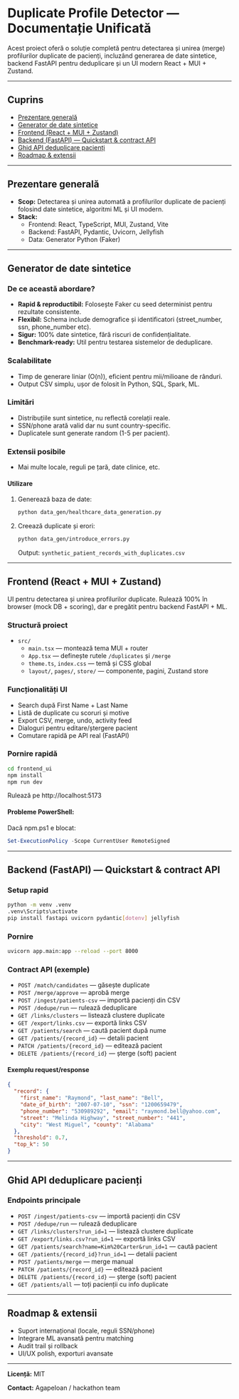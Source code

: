# Duplicate Profile Detector — Documentație Unificată

Acest proiect oferă o soluție completă pentru detectarea și unirea (merge) profilurilor duplicate de pacienți, incluzând generarea de date sintetice, backend FastAPI pentru deduplicare și un UI modern React + MUI + Zustand.

---

## Cuprins
- [Prezentare generală](#prezentare-generală)
- [Generator de date sintetice](#generator-de-date-sintetice)
- [Frontend (React + MUI + Zustand)](#frontend-react--mui--zustand)
- [Backend (FastAPI) — Quickstart & contract API](#backend-fastapi--quickstart--contract-api)
- [Ghid API deduplicare pacienți](#ghid-api-deduplicare-pacienți)
- [Roadmap & extensii](#roadmap--extensii)

---

## Prezentare generală
- **Scop:** Detectarea și unirea automată a profilurilor duplicate de pacienți folosind date sintetice, algoritmi ML și UI modern.
- **Stack:**
  - Frontend: React, TypeScript, MUI, Zustand, Vite
  - Backend: FastAPI, Pydantic, Uvicorn, Jellyfish
  - Data: Generator Python (Faker)

---

## Generator de date sintetice

### De ce această abordare?
- **Rapid & reproductibil:** Folosește Faker cu seed determinist pentru rezultate consistente.
- **Flexibil:** Schema include demografice și identificatori (street_number, ssn, phone_number etc).
- **Sigur:** 100% date sintetice, fără riscuri de confidențialitate.
- **Benchmark-ready:** Util pentru testarea sistemelor de deduplicare.

### Scalabilitate
- Timp de generare liniar (O(n)), eficient pentru mii/milioane de rânduri.
- Output CSV simplu, ușor de folosit în Python, SQL, Spark, ML.

### Limitări
- Distribuțiile sunt sintetice, nu reflectă corelații reale.
- SSN/phone arată valid dar nu sunt country-specific.
- Duplicatele sunt generate random (1-5 per pacient).

### Extensii posibile
- Mai multe locale, reguli pe țară, date clinice, etc.

#### Utilizare
1. Generează baza de date:
   ```bash
   python data_gen/healthcare_data_generation.py
   ```
2. Creează duplicate și erori:
   ```bash
   python data_gen/introduce_errors.py
   ```
   Output: `synthetic_patient_records_with_duplicates.csv`

---

## Frontend (React + MUI + Zustand)

UI pentru detectarea și unirea profilurilor duplicate. Rulează 100% în browser (mock DB + scoring), dar e pregătit pentru backend FastAPI + ML.

### Structură proiect
- `src/`
  - `main.tsx` — montează tema MUI + router
  - `App.tsx` — definește rutele `/duplicates` și `/merge`
  - `theme.ts`, `index.css` — temă și CSS global
  - `layout/`, `pages/`, `store/` — componente, pagini, Zustand store

### Funcționalități UI
- Search după First Name + Last Name
- Listă de duplicate cu scoruri și motive
- Export CSV, merge, undo, activity feed
- Dialoguri pentru editare/ștergere pacient
- Comutare rapidă pe API real (FastAPI)

### Pornire rapidă
```bash
cd frontend_ui
npm install
npm run dev
```
Rulează pe http://localhost:5173

#### Probleme PowerShell:
Dacă npm.ps1 e blocat:
```powershell
Set-ExecutionPolicy -Scope CurrentUser RemoteSigned
```

---

## Backend (FastAPI) — Quickstart & contract API

### Setup rapid
```bash
python -m venv .venv
.venv\Scripts\activate
pip install fastapi uvicorn pydantic[dotenv] jellyfish
```

### Pornire
```bash
uvicorn app.main:app --reload --port 8000
```

### Contract API (exemple)
- `POST /match/candidates` — găsește duplicate
- `POST /merge/approve` — aprobă merge
- `POST /ingest/patients-csv` — importă pacienți din CSV
- `POST /dedupe/run` — rulează deduplicare
- `GET /links/clusters` — listează clustere duplicate
- `GET /export/links.csv` — exportă links CSV
- `GET /patients/search` — caută pacient după nume
- `GET /patients/{record_id}` — detalii pacient
- `PATCH /patients/{record_id}` — editează pacient
- `DELETE /patients/{record_id}` — șterge (soft) pacient

#### Exemplu request/response
```json
{
  "record": {
    "first_name": "Raymond", "last_name": "Bell",
    "date_of_birth": "2007-07-10", "ssn": "1200659479",
    "phone_number": "530989292", "email": "raymond.bell@yahoo.com",
    "street": "Melinda Highway", "street_number": "441",
    "city": "West Miguel", "county": "Alabama"
  },
  "threshold": 0.7,
  "top_k": 50
}
```

---

## Ghid API deduplicare pacienți

### Endpoints principale
- `POST /ingest/patients-csv` — importă pacienți din CSV
- `POST /dedupe/run` — rulează deduplicare
- `GET /links/clusters?run_id=1` — listează clustere duplicate
- `GET /export/links.csv?run_id=1` — exportă links CSV
- `GET /patients/search?name=Kim%20Carter&run_id=1` — caută pacient
- `GET /patients/{record_id}?run_id=1` — detalii pacient
- `POST /patients/merge` — merge manual
- `PATCH /patients/{record_id}` — editează pacient
- `DELETE /patients/{record_id}` — șterge (soft) pacient
- `GET /patients/all` — toți pacienții cu info duplicate

---

## Roadmap & extensii
- Suport internațional (locale, reguli SSN/phone)
- Integrare ML avansată pentru matching
- Audit trail și rollback
- UI/UX polish, exporturi avansate

---

**Licență:** MIT

**Contact:** AgapeIoan / hackathon team
